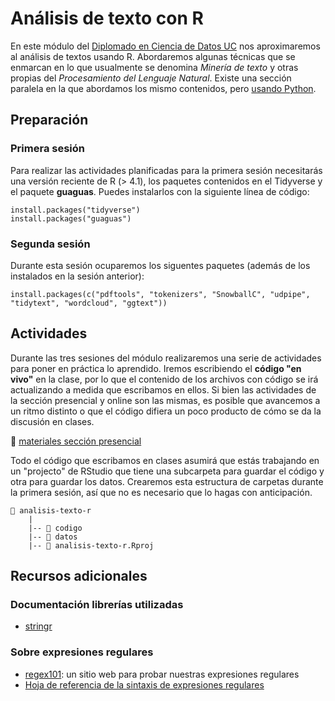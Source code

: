 # Análisis de texto con R

En este módulo del [Diplomado en Ciencia de Datos UC](https://datascience.uc.cl/) nos aproximaremos al análisis de textos usando R. Abordaremos algunas técnicas que se enmarcan en lo que usualmente se denomina _Minería de texto_ y otras propias del _Procesamiento del Lenguaje Natural_. Existe una sección paralela en la que abordamos los mismo contenidos, pero [usando Python](https://github.com/rivaquiroga/analisis-de-texto-python-2023).

## Preparación


### Primera sesión

Para realizar las actividades planificadas para la primera sesión necesitarás una versión reciente de R (> 4.1), los paquetes contenidos en el Tidyverse y el paquete **guaguas**. Puedes instalarlos con la siguiente línea de código:

```
install.packages("tidyverse")
install.packages("guaguas")
```

### Segunda sesión

Durante esta sesión ocuparemos los siguentes paquetes (además de los instalados en la sesión anterior):

```
install.packages(c("pdftools", "tokenizers", "SnowballC", "udpipe", "tidytext", "wordcloud", "ggtext"))
```


## Actividades 

Durante las tres sesiones del módulo realizaremos una serie de actividades para poner en práctica lo aprendido. Iremos escribiendo el **código "en vivo"** en la clase, por lo que el contenido de los archivos con código se irá actualizando a medida que escribamos en ellos. Si bien las actividades de la sección presencial y online son las mismas, es posible que avancemos a un ritmo distinto o que el código difiera un poco producto de cómo se da la discusión en clases. 


🏢 [materiales sección presencial](https://github.com/rivaquiroga/analisis-de-textos-r-2023/blob/main/actividades-presencial.md)


Todo el código que escribamos en clases asumirá que estás trabajando en un "projecto" de RStudio que tiene una subcarpeta para guardar el código y otra para guardar los datos. Crearemos esta estructura de carpetas durante la primera sesión, así que no es necesario que lo hagas con anticipación.

```
📂 analisis-texto-r
    |
    |-- 📁 codigo
    |-- 📁 datos
    |-- 🔵 analisis-texto-r.Rproj
```

## Recursos adicionales

### Documentación librerías utilizadas
- [stringr](https://stringr.tidyverse.org/index.html)
  
### Sobre expresiones regulares

- [regex101](https://regex101.com/): un sitio web para probar nuestras expresiones regulares
- [Hoja de referencia de la sintaxis de expresiones regulares](https://developer.mozilla.org/es/docs/Web/JavaScript/Guide/Regular_expressions/Cheatsheet)

